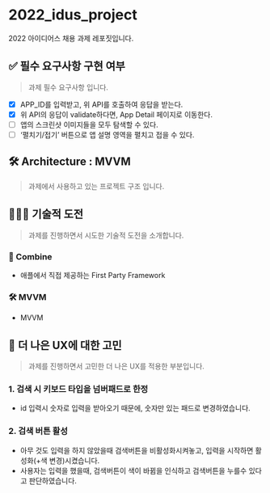 # 2022_idus_project
2022 아이디어스 채용 과제 레포짓입니다.

## ✅ 필수 요구사항 구현 여부
<Blockquote>
과제 필수 요구사항 입니다.
</Blockquote>

- [x] APP_ID를 입력받고, 위 API를 호출하여 응답을 받는다.
- [x] 위 API의 응답이 validate하다면, App Detail 페이지로 이동한다.
- [ ] 앱의 스크린샷 이미지들을 모두 탐색할 수 있다.
- [ ] ‘펼치기/접기’ 버튼으로 앱 설명 영역을 펼치고 접을 수 있다.

## 🛠 Architecture : MVVM
<Blockquote>
과제에서 사용하고 있는 프로젝트 구조 입니다.
</Blockquote>


## 🏋🏻‍♀️ 기술적 도전 
<Blockquote>
과제를 진행하면서 시도한 기술적 도전을 소개합니다.
</Blockquote>

### 🚜 Combine
- 애플에서 직접 제공하는 First Party Framework

### 🛠 MVVM
- MVVM

## 👬 더 나은 UX에 대한 고민
<Blockquote>
과제를 진행하면서 고민한 더 나은 UX를 적용한 부분입니다.
</Blockquote>

### 1. 검색 시 키보드 타입을 넘버패드로 한정
- id 입력시 숫자로 입력을 받아오기 때문에, 숫자만 있는 패드로 변경하였습니다. 

### 2. 검색 버튼 활성
- 아무 것도 입력을 하지 않았을때 검색버튼을 비활성화시켜놓고, 입력을 시작하면 활성화(+색 변경)시켰습니다.
- 사용자는 입력을 했을때, 검색버튼이 색이 바뀜을 인식하고 검색버튼을 누를수 있다고 판단하였습니다.
